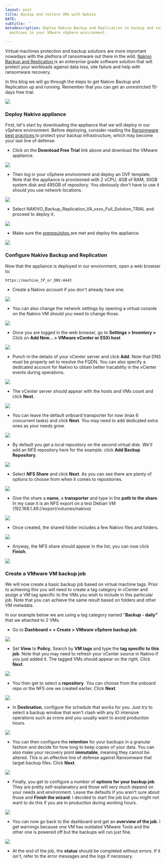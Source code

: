 ```yaml
---
layout: post
title: Backup and restore VMs with Nakivo
DATE: 
subtitle: ''
metadescription: Deploy Nakivo Backup and Replication to backup and restore virtual
  machines in your VMware vSphere environment.

---
```

Virtual machines protection and backup solutions are more important nowadays with the plethora of ransomware out there in the wild. [Nakivo Backup and Replication ](https://www.vxav.fr/2021-09-27-nakivo-backup-and-replication-for-vmware-and-more/)is an enterprise grade software solution that will protect your workloads against data loss, site failure and help with ransomware recovery.

In this blog we will go through the steps to get Nakivo Backup and Replication up and running. Remember that you can get an unrestricted 15-days free trial.

[![](/img/2021-10-18_11h14_34.png)](https://www.nakivo.com/resources/download/trial-download/)

### Deploy Nakivo appliance

First, let's start by downloading the appliance that we will deploy in our vSphere environment. Before deploying, consider reading the [Ransomware best practices ](https://www.nakivo.com/ransomware-protection/white-paper/best-practices-for-ransomware-protection-and-recovery/)to protect your backup infrastructure, which may become your last line of defense.

* Click on the **Download Free Trial** link above and download the VMware appliance.

![](/img/2021-09-27_09h49_24.png)

* Then log in your vSphere environment and deploy an OVF template. Note that the appliance is provisioned with 2 vCPU, 4GB of RAM, 30GB system disk and 495GB of repository. You obviously don't have to use it should you use network locations.

![](/img/2021-09-27_11h56_53.png)

* Select NAKIVO_Backup_Replication_VA_vxxx_Full_Solution_TRIAL  and proceed to deploy it.

![](/img/2021-09-27_11h57_15.png)

* Make sure the [prerequisites ](https://helpcenter.nakivo.com/UserGuidePDF/10_4/VMware_PDF.pdf)are met and deploy the appliance.

![](/img/2021-09-27_11h59_22.png)

### Configure Nakivo Backup and Replication

Now that the appliance is deployed in our environment, open a web browser to:

    https://machine_IP_or_DNS:4443

* Create a Nakivo account if you don't already have one.

![](/img/2021-09-27_13h08_48.png)

* You can also change the network settings by opening a virtual console on the Nakivo VM should you need to change those.

![](/img/2021-09-27_13h10_02.png)

* Once you are logged in the web browser, go to **Settings > Inventory >** Click on **Add New... > VMware vCenter or ESXi host**

![](/img/2021-09-27_13h13_08.png)

* Punch in the details of your vCenter server and click **Add**. Note that DNS must be properly set to resolve the FQDN. You can also specify a dedicated account for Nakivo to obtain better tracability in the vCenter events during operations.

![](/img/2021-09-27_13h14_47.png)

* The vCenter server should appear with the hosts and VMs count and click **Next**.

![](/img/2021-09-27_13h16_10.png)

* You can leave the default onboard transporter for now (max 6 concurrent tasks) and click **Next**. You may need to add dedicated extra ones as your needs grow.

![](/img/2021-09-27_13h18_01.png)

*  By default you get a local repository on the second virtual disk. We'll add an NFS repository here for the example. click **Add Backup Repository**.

![](/img/2021-09-27_13h19_10.png)

* Select **NFS Share** and click **Next**. As you can see there are plenty of options to choose from when it comes to repositories.

![](/img/2021-09-27_13h20_20.png)

* Give the share a **name**, a **transporter** and type in the **path to the share**. In my case it is an NFS export on a test Debian VM (192.168.1.49://export/volumes/nakivo)

![](/img/2021-09-27_13h27_30.png)

* Once created, the shared folder includes a few Nakivo files and folders.

![](/img/2021-09-27_13h29_23.png)

* Anyway, the NFS share should appear in the list, you can now click **Finish**.

![](/img/2021-09-27_13h29_38.png)

### Create a VMware VM backup job

We will now create a basic backup job based on virtual machine tags. Prior to achieving this you will need to create a tag category in vCenter and assign a VM tag specific to the VMs you wish to include in this particular job.  Note that you can achieve the same result based on folders and other VM metadata.

In our example below we are using a tag category named "**Backup - daily"** that we attached to 2 VMs.

* Go to **Dashboard > + Create > VMware vSphere backup job**.

![](/img/2021-09-27_13h30_13.png)

* Set **View** to **Policy**, Search by **VM tags** and type the **tag specific to this job**. Note that you may need to refresh your vCenter source in Nakivo if you just added it. The tagged VMs should appear on the right. Click **Next**.

![](/img/2021-09-27_13h36_52.png)

* You then get to select a **repository**. You can choose from the onboard repo or the NFS one we created earlier. Click **Next**.

![](/img/2021-09-27_13h37_32.png)

* In **Destination**, configure the schedule that works for you. Just try to select a backup window that won't clash with any IO intensive operations such as crons and you usually want to avoid production hours.

![](/img/2021-09-27_13h38_18.png)

* You can then configure the **retention** for your backups in a granular fashion and decide for how long to keep copies of your data. You can also make your recovery point **immutable**, meaning they cannot be altered. This is an effective line of defense against Ransomware that target backup files. Click **Next**.

![](/img/2021-09-27_13h38_50.png)

* Finally, you get to configure a number of **options for your backup job**. They are pretty self-explanatory and those will very much depend on your needs and environment. Leave the defaults if you aren't sure about those and **Finish the wizard**. I decided to start the job but you might not want to do this if you are in production during working hours.

![](/img/2021-09-27_13h42_33.png)

* You can now go back to the dashboard and get an **overview of the job**. I get warnings because one VM has outdated VMware Tools and the other one is powered off but the backups will run just fine.

![](/img/2021-09-27_13h44_44.png)

* At the end of the job, the **status** should be completed without errors. If it isn't, refer to the error messages and the logs if necessary.